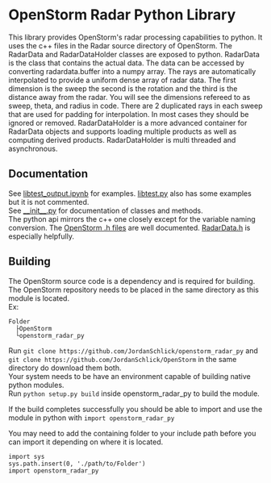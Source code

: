 # OpenStorm Radar Python Library
This library provides OpenStorm's radar processing capabilities to python.
It uses the c++ files in the Radar source directory of OpenStorm.
The RadarData and RadarDataHolder classes are exposed to python. RadarData is the class that contains the actual data.
The data can be accessed by converting radardata.buffer into a numpy array.
The rays are automatically interpolated to provide a uniform dense array of radar data.
The first dimension is the sweep the second is the rotation and the third is the distance away from the radar.
You will see the dimensions refereed to as sweep, theta, and radius in code.
There are 2 duplicated rays in each sweep that are used for padding for interpolation. In most cases they should be ignored or removed.
RadarDataHolder is a more advanced container for RadarData objects and supports loading multiple products as well as computing derived products. 
RadarDataHolder is multi threaded and asynchronous.

## Documentation
See [libtest_output.ipynb](./libtest_output.ipynb) for examples. [libtest.py](./libtest.py) also has some examples but it is not commented.  
See [__init\__.py](./__init__.py) for documentation of classes and methods.  
The python api mirrors the c++ one closely except for the variable naming conversion.
The [OpenStorm .h files](https://github.com/JordanSchlick/OpenStorm/tree/main/Source/OpenStorm/Radar) are well documented. [RadarData.h](https://github.com/JordanSchlick/OpenStorm/tree/main/Source/OpenStorm/Radar/RadarData.h) is especially helpfully.

## Building
The OpenStorm source code is a dependency and is required for building. The OpenStorm repository needs to be placed in the same directory as this module is located.  
Ex:  
```
Folder  
  ├OpenStorm  
  └openstorm_radar_py  
```
Run `git clone https://github.com/JordanSchlick/openstorm_radar_py` and `git clone https://github.com/JordanSchlick/OpenStorm` in the same directory do download them both.  
Your system needs to be have an environment capable of building native python modules.  
Run `python setup.py build` inside openstorm_radar_py to build the module.

If the build completes successfully you should be able to import and use the module in python with `import openstorm_radar_py`  

You may need to add the containing folder to your include path before you can import it depending on where it is located.
```
import sys
sys.path.insert(0, './path/to/Folder')
import openstorm_radar_py
```